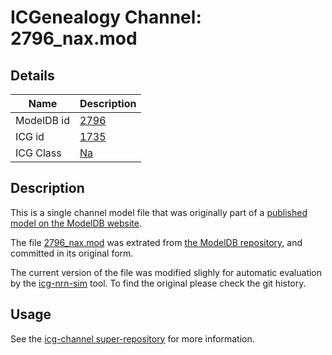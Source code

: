 # ICGenealogy Channel: 2796\_nax.mod

## Details

Name | Description
---- | -----------
ModelDB id | [2796](http://senselab.med.yale.edu/ModelDB/ShowModel.cshtml?model=2796)
ICG id | [1735](http://icg.neurotheory.ox.ac.uk/channels/2/1735)
ICG Class | [Na](http://icg.neurotheory.ox.ac.uk/channels/2)

## Description

This is a single channel model file that was originally part of a [published model on the ModelDB website](http://senselab.med.yale.edu/ModelDB/ShowModel.cshtml?model=2796).


The file [2796\_nax.mod](2796_nax.mod) was extrated from [the ModelDB repository](http://senselab.med.yale.edu/ModelDB/ShowModel.cshtml?model=2796), and committed in its original form.

The current version of the file was modified slighly for automatic evaluation by the [icg-nrn-sim](https://github.com/icgenealogy/icg-nrn-sim) tool. To find the original please check the git history.


## Usage

See the [icg-channel super-repository](https://github.com/icgenealogy/icg-channels) for more information.
